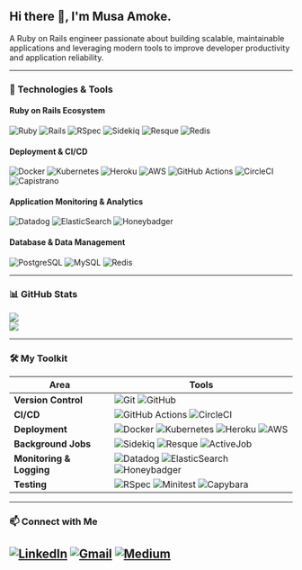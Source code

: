 ## Hi there 👋,  I'm Musa Amoke.

A Ruby on Rails engineer passionate about building scalable, maintainable applications and leveraging modern tools to improve developer productivity and application reliability.

---

### 🚀 Technologies & Tools

#### Ruby on Rails Ecosystem
![Ruby](https://img.shields.io/badge/Ruby-CC342D?style=for-the-badge&logo=ruby&logoColor=white)
![Rails](https://img.shields.io/badge/Rails-CC0000?style=for-the-badge&logo=rubyonrails&logoColor=white)
![RSpec](https://img.shields.io/badge/RSpec-4B4B77?style=for-the-badge&logo=rspec&logoColor=white)
![Sidekiq](https://img.shields.io/badge/Sidekiq-DD0031?style=for-the-badge&logo=sidekiq&logoColor=white)
![Resque](https://img.shields.io/badge/Resque-4B4B77?style=for-the-badge)
![Redis](https://img.shields.io/badge/Redis-DC382D?style=for-the-badge&logo=redis&logoColor=white)

#### Deployment & CI/CD
![Docker](https://img.shields.io/badge/Docker-2496ED?style=for-the-badge&logo=docker&logoColor=white)
![Kubernetes](https://img.shields.io/badge/Kubernetes-326CE5?style=for-the-badge&logo=kubernetes&logoColor=white)
![Heroku](https://img.shields.io/badge/Heroku-430098?style=for-the-badge&logo=heroku&logoColor=white)
![AWS](https://img.shields.io/badge/AWS-232F3E?style=for-the-badge&logo=amazonaws&logoColor=white)
![GitHub Actions](https://img.shields.io/badge/GitHub_Actions-2088FF?style=for-the-badge&logo=github-actions&logoColor=white)
![CircleCI](https://img.shields.io/badge/CircleCI-343434?style=for-the-badge&logo=circleci&logoColor=white)
![Capistrano](https://img.shields.io/badge/Capistrano-4B4B77?style=for-the-badge)
  
#### Application Monitoring & Analytics
![Datadog](https://img.shields.io/badge/Datadog-632CA6?style=for-the-badge&logo=datadog&logoColor=white)
![ElasticSearch](https://img.shields.io/badge/ElasticSearch-005571?style=for-the-badge&logo=elasticsearch&logoColor=white)
![Honeybadger](https://img.shields.io/badge/-Honeybadger-FFD700?style=flat&logo=honeybadger&logoColor=black)

  
#### Database & Data Management
![PostgreSQL](https://img.shields.io/badge/PostgreSQL-336791?style=for-the-badge&logo=postgresql&logoColor=white)
![MySQL](https://img.shields.io/badge/MySQL-4479A1?style=for-the-badge&logo=mysql&logoColor=white)
![Redis](https://img.shields.io/badge/Redis-DC382D?style=for-the-badge&logo=redis&logoColor=white)

---

### 📊 GitHub Stats
![](https://github-readme-streak-stats.herokuapp.com/?user=musaomondi&theme=dark&hide_border=true)<br/>
![](https://github-readme-stats.vercel.app/api/top-langs/?username=musaomondi&theme=dark&hide_border=true&include_all_commits=false&count_private=true&layout=compact)

---

### 🛠️ My Toolkit
| Area                     | Tools                                                                                              |
|--------------------------|----------------------------------------------------------------------------------------------------|
| **Version Control**      | ![Git](https://img.shields.io/badge/Git-F05032?style=for-the-badge&logo=git&logoColor=white)  ![GitHub](https://img.shields.io/badge/-GitHub-181717?style=flat&logo=github&logoColor=white)  |
| **CI/CD**                | ![GitHub Actions](https://img.shields.io/badge/GitHub_Actions-2088FF?style=for-the-badge&logo=github-actions&logoColor=white)  ![CircleCI](https://img.shields.io/badge/CircleCI-343434?style=for-the-badge&logo=circleci&logoColor=white) |
| **Deployment**           | ![Docker](https://img.shields.io/badge/Docker-2496ED?style=for-the-badge&logo=docker&logoColor=white)  ![Kubernetes](https://img.shields.io/badge/Kubernetes-326CE5?style=for-the-badge&logo=kubernetes&logoColor=white)  ![Heroku](https://img.shields.io/badge/Heroku-430098?style=for-the-badge&logo=heroku&logoColor=white)  ![AWS](https://img.shields.io/badge/AWS-232F3E?style=for-the-badge&logo=amazonaws&logoColor=white) |
| **Background Jobs**      | ![Sidekiq](https://img.shields.io/badge/Sidekiq-DD0031?style=for-the-badge&logo=sidekiq&logoColor=white)  ![Resque](https://img.shields.io/badge/Resque-4B4B77?style=for-the-badge)  ![ActiveJob](https://img.shields.io/badge/-ActiveJob-5A67D8?style=flat&logo=ruby&logoColor=white) |
| **Monitoring & Logging** | ![Datadog](https://img.shields.io/badge/Datadog-632CA6?style=for-the-badge&logo=datadog&logoColor=white)  ![ElasticSearch](https://img.shields.io/badge/ElasticSearch-005571?style=for-the-badge&logo=elasticsearch&logoColor=white)  ![Honeybadger](https://img.shields.io/badge/-Honeybadger-FFD700?style=flat&logo=honeybadger&logoColor=black) |
| **Testing**              | ![RSpec](https://img.shields.io/badge/RSpec-4B4B77?style=for-the-badge&logo=rspec&logoColor=white)  ![Minitest](https://img.shields.io/badge/-Minitest-00C853?style=flat&logo=ruby&logoColor=white)  ![Capybara](https://img.shields.io/badge/-Capybara-7E22CE?style=flat&logo=ruby&logoColor=white) |

---

### 📫 Connect with Me
[![LinkedIn](https://img.shields.io/badge/LinkedIn-0077B5?style=for-the-badge&logo=linkedin&logoColor=white)](https://linkedin.com/in/musa-amoke-b3bb0a88)
[![Gmail](https://img.shields.io/badge/Gmail-D14836?style=for-the-badge&logo=gmail&logoColor=white)](mailto:musaomondi7437@gmail.com)
[![Medium](https://img.shields.io/badge/Medium-12100E?style=for-the-badge&logo=medium&logoColor=white)](https://medium.com/@musaomondi7437)
---

